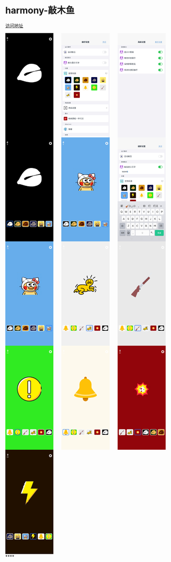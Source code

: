 # harmony-敲木鱼
[访问地址](https://muyu.fbk111.top/)

<div style="display: flex; flex-wrap: wrap; justify-content: space-between;">
  <img src="./img/1.jpg" alt="1" style="width: 30%;" />
  <img src="./img/2.jpg" alt="2" style="width: 30%;" />
  <img src="./img/3.jpg" alt="3" style="width: 30%;" />
  <img src="./img/4.jpg" alt="4" style="width: 30%;" />
  <img src="./img/5.jpg" alt="5" style="width: 30%;" />
  <img src="./img/6.jpg" alt="6" style="width: 30%;" />
  <img src="./img/7.jpg" alt="7" style="width: 30%;" />
  <img src="./img/8.jpg" alt="8" style="width: 30%;" />
  <img src="./img/9.jpg" alt="9" style="width: 30%;" />
  <img src="./img/10.jpg" alt="10" style="width: 30%;" />
  <img src="./img/11.jpg" alt="11" style="width: 30%;" />
  <img src="./img/12.jpg" alt="12" style="width: 30%;" />
  <img src="./img/13.jpg" alt="13" style="width: 30%;" />
</div>****
